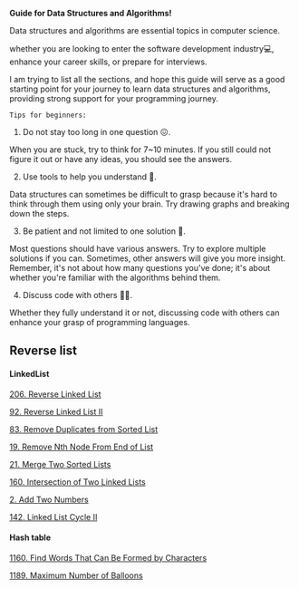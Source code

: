 **Guide for Data Structures and Algorithms!**

Data structures and algorithms are essential topics in computer science.

whether you are looking to enter the software development industry💻, enhance your career skills, or prepare for interviews.

I am trying to list all the sections, and hope this guide will serve as a good starting point for your journey to learn data structures and algorithms, providing strong support for your programming journey. 

`Tips for beginners:`

1. Do not stay too long in one question 😖. 

When you are stuck, try to think for 7~10 minutes. If you still could not figure it out or have any ideas, you should see the answers.

2. Use tools to help you understand 📱. 

Data structures can sometimes be difficult to grasp because it's hard to think through them using only your brain. Try drawing graphs and breaking down the steps.

3. Be patient and not limited to one solution 🤔. 

Most questions should have various answers. Try to explore multiple solutions if you can. Sometimes, other answers will give you more insight. Remember, it's not about how many questions you've done; it's about whether you're familiar with the algorithms behind them.

4. Discuss code with others 👭👬. 

Whether they fully understand it or not, discussing code with others can enhance your grasp of programming languages.



## Reverse list


#### LinkedList


[206. Reverse Linked List](./Linkedlist/206.md)

[92. Reverse Linked List II](./Linkedlist/92.md)

[83. Remove Duplicates from Sorted List](./Linkedlist/83.md)

[19. Remove Nth Node From End of List](./Linkedlist/19.md)

[21. Merge Two Sorted Lists](./Linkedlist/21.md)

[160. Intersection of Two Linked Lists](./Linkedlist/160.md)

[2. Add Two Numbers](./Linkedlist/2.md)

[142. Linked List Cycle II](./Linkedlist/142.md)

#### Hash table


[1160. Find Words That Can Be Formed by Characters](./HashTable/1160.md)

[1189. Maximum Number of Balloons](./HashTable/1189.md)
